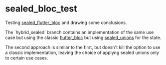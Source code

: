 # sealed_bloc_test

Testing [sealed_flutter_bloc](https://pub.dev/packages/sealed_flutter_bloc) and drawing some conclusions.

The ´hybrid_sealed´ branch contains an implementation of the same use case but using the classic [flutter_bloc](https://pub.dev/packages/flutter_bloc) but using [sealed_unions](https://pub.dev/packages/sealed_unions) for the state.

The second approach is similar to the first, but doesn't kill the option to use a classic implementation, leaving the choice of applyng sealed unions only to certain use cases.

